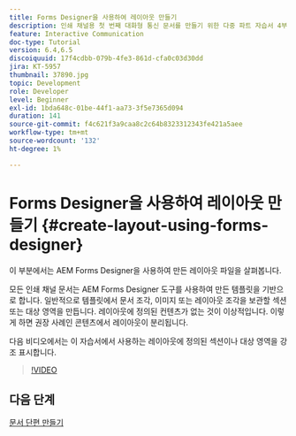 ```yaml
---
title: Forms Designer을 사용하여 레이아웃 만들기
description: 인쇄 채널용 첫 번째 대화형 통신 문서를 만들기 위한 다중 파트 자습서 4부입니다. 이 부분에서는 AEM Forms Designer을 사용하여 만든 레이아웃 파일을 살펴봅니다.
feature: Interactive Communication
doc-type: Tutorial
version: 6.4,6.5
discoiquuid: 17f4cdbb-079b-4fe3-861d-cfa0c03d30dd
jira: KT-5957
thumbnail: 37890.jpg
topic: Development
role: Developer
level: Beginner
exl-id: 1bda648c-01be-44f1-aa73-3f5e7365d094
duration: 141
source-git-commit: f4c621f3a9caa8c2c64b8323312343fe421a5aee
workflow-type: tm+mt
source-wordcount: '132'
ht-degree: 1%

---
```


# Forms Designer을 사용하여 레이아웃 만들기 {#create-layout-using-forms-designer}

이 부분에서는 AEM Forms Designer을 사용하여 만든 레이아웃 파일을 살펴봅니다.

모든 인쇄 채널 문서는 AEM Forms Designer 도구를 사용하여 만든 템플릿을 기반으로 합니다. 일반적으로 템플릿에서 문서 조각, 이미지 또는 레이아웃 조각을 보관할 섹션 또는 대상 영역을 만듭니다. 레이아웃에 정의된 컨텐츠가 없는 것이 이상적입니다. 이렇게 하면 권장 사례인 콘텐츠에서 레이아웃이 분리됩니다.

다음 비디오에서는 이 자습서에서 사용하는 레이아웃에 정의된 섹션이나 대상 영역을 강조 표시합니다.

>[!VIDEO](https://video.tv.adobe.com/v/37890?quality=12&learn=on)

## 다음 단계

[문서 단편 만들기](./create-document-fragment.md)

